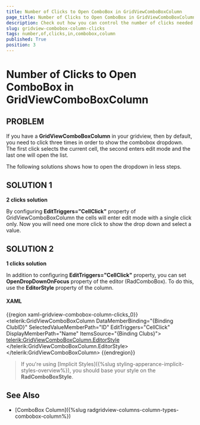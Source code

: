 ```yaml
---
title: Number of Clicks to Open ComboBox in GridViewComboBoxColumn
page_title: Number of Clicks to Open ComboBox in GridViewComboBoxColumn
description: Check out how you can control the number of clicks needed to change the value of the ComboBox Column within RadGridView - Telerik's {{ site.framework_name }} DataGrid.
slug: gridview-combobox-column-clicks
tags: number,of,clicks,in,combobox,column
published: True
position: 3
---
```


# Number of Clicks to Open ComboBox in GridViewComboBoxColumn

## PROBLEM

If you have a __GridViewComboBoxColumn__ in your gridview, then by default, you need to click three times in order to show the combobox dropdown. The first click selects the current cell, the second enters edit mode and the last one will open the list.

The following solutions shows how to open the dropdown in less steps.

## SOLUTION 1

__2 clicks solution__

By configuring __EditTriggers="CellClick"__ property of GridViewComboBoxColumn the cells will enter edit mode with a single click only. Now you will need one more click to show the drop down and select a value.

## SOLUTION 2

__1 clicks solution__

In addition to configuring __EditTriggers="CellClick"__ property, you can set __OpenDropDownOnFocus__ property of the editor (RadComboBox). To do this, use the __EditorStyle__ property of the column. 

#### __XAML__  
{{region xaml-gridview-combobox-column-clicks_0}}
	<telerik:GridViewComboBoxColumn DataMemberBinding="{Binding ClubID}"
					SelectedValueMemberPath="ID"
					EditTriggers="CellClick"
					DisplayMemberPath="Name"
					ItemsSource="{Binding Clubs}">
	    <telerik:GridViewComboBoxColumn.EditorStyle>
		<Style TargetType="telerik:RadComboBox">
		    <Setter Property="OpenDropDownOnFocus" Value="True"/>
		</Style>
	    </telerik:GridViewComboBoxColumn.EditorStyle>
	</telerik:GridViewComboBoxColumn>
{{endregion}}

>If you're using [Implicit Styles]({%slug styling-apperance-implicit-styles-overview%}), you should base your style on the __RadComboBoxStyle__.

## See Also  
 * [ComboBox Column]({%slug radgridview-columns-column-types-combobox-column%}) 


